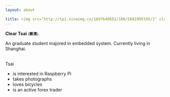 ```yaml
---
layout: about

title: <img src="http://tp1.sinaimg.cn/1697640652/180/5681995195/1" class="avatar" />about
---
```


**Clear Tsai** <small>(**蔡清**)</small>. <br />

An graduate student majored in embedded system. Currently living in Shanghai.

<br />
Tsai

* is interested in Raspberry Pi
* takes photographs
* loves bicycles
* is an active forex trader

<br />
